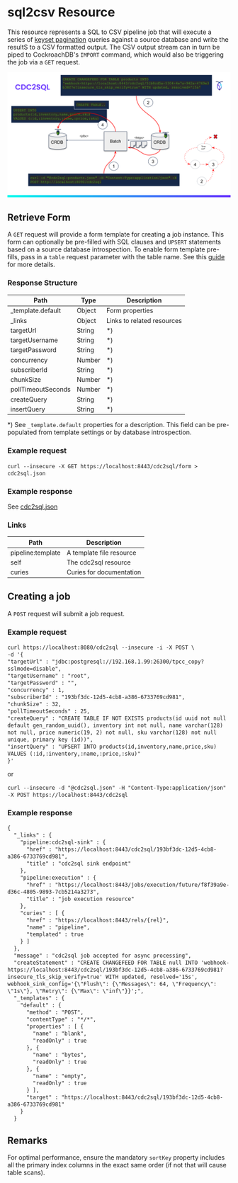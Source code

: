 # sql2csv Resource

This resource represents a SQL to CSV pipeline job that will execute a series
of [keyset pagination](https://www.cockroachlabs.com/docs/stable/pagination.html#keyset-pagination)
queries against a source database and write the resultS to a CSV formatted
output. The CSV output stream can in turn be piped to CockroachDB's `IMPORT`
command, which would also be triggering the job via a `GET` request.

![cdc2sql](../images/cdc2sql.svg)

## Retrieve Form

A `GET` request will provide a form template for creating a job instance.
This form can optionally be pre-filled with SQL clauses and `UPSERT` statements
based on a source database introspection. To enable form template pre-fills, pass
in a `table` request parameter with the table name. See this
[guide](../forms.md) for more details.

### Response Structure

| Path               | Type   | Description                |
|--------------------|--------|----------------------------|
| _template.default  | Object | Form properties            |
| _links             | Object | Links to related resources |
| targetUrl          | String | *)                         |
| targetUsername     | String | *)                         |
| targetPassword     | String | *)                         |
| concurrency        | Number | *)                         |
| subscriberId       | String | *)                         | 
| chunkSize          | Number | *)                         |
| pollTimeoutSeconds | Number | *)                         |
| createQuery        | String | *)                         | 
| insertQuery        | String | *)                         | 

*) See `_template.default` properties for a description. This field
can be pre-populated from template settings or by database introspection.

### Example request

    curl --insecure -X GET https://localhost:8443/cdc2sql/form > cdc2sql.json

### Example response

See [cdc2sql.json](cdc2sql-req.json)

### Links

| Path                 | Description              |
|----------------------|--------------------------|
| pipeline:template | A template file resource |
| self                 | The cdc2sql resource     |
| curies               | Curies for documentation |

## Creating a job

A `POST` request will submit a job request.

### Example request

    curl https://localhost:8080/cdc2sql --insecure -i -X POST \
    -d '{
    "targetUrl" : "jdbc:postgresql://192.168.1.99:26300/tpcc_copy?sslmode=disable",
    "targetUsername" : "root",
    "targetPassword" : "",
    "concurrency" : 1,
    "subscriberId" : "193bf3dc-12d5-4cb8-a386-6733769cd981",
    "chunkSize" : 32,
    "pollTimeoutSeconds" : 25,
    "createQuery" : "CREATE TABLE IF NOT EXISTS products(id uuid not null default gen_random_uuid(), inventory int not null, name varchar(128) not null, price numeric(19, 2) not null, sku varchar(128) not null unique, primary key (id))",
    "insertQuery" : "UPSERT INTO products(id,inventory,name,price,sku) VALUES (:id,:inventory,:name,:price,:sku)"
    }'

or

    curl --insecure -d "@cdc2sql.json" -H "Content-Type:application/json" -X POST https://localhost:8443/cdc2sql

### Example response

    {
      "_links" : {
        "pipeline:cdc2sql-sink" : {
          "href" : "https://localhost:8443/cdc2sql/193bf3dc-12d5-4cb8-a386-6733769cd981",
          "title" : "cdc2sql sink endpoint"
        },
        "pipeline:execution" : {
          "href" : "https://localhost:8443/jobs/execution/future/f8f39a9e-d36c-4805-9893-7cb5214a3273",
          "title" : "job execution resource"
        },
        "curies" : [ {
          "href" : "https://localhost:8443/rels/{rel}",
          "name" : "pipeline",
          "templated" : true
        } ]
      },
      "message" : "cdc2sql job accepted for async processing",
      "createStatement" : "CREATE CHANGEFEED FOR TABLE null INTO 'webhook-https://localhost:8443/cdc2sql/193bf3dc-12d5-4cb8-a386-6733769cd981?insecure_tls_skip_verify=true' WITH updated, resolved='15s',  webhook_sink_config='{\"Flush\": {\"Messages\": 64, \"Frequency\": \"1s\"}, \"Retry\": {\"Max\": \"inf\"}}';",
      "_templates" : {
        "default" : {
          "method" : "POST",
          "contentType" : "*/*",
          "properties" : [ {
            "name" : "blank",
            "readOnly" : true
          }, {
            "name" : "bytes",
            "readOnly" : true
          }, {
            "name" : "empty",
            "readOnly" : true
          } ],
          "target" : "https://localhost:8443/cdc2sql/193bf3dc-12d5-4cb8-a386-6733769cd981"
        }
      }


## Remarks

For optimal performance, ensure the mandatory `sortKey` property includes all the
primary index columns in the exact same order (if not that will cause table scans).
